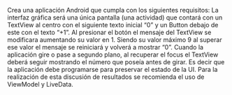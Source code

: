 Crea una aplicación Android que cumpla con los siguientes requisitos:
La interfaz gráfica será una única pantalla (una actividad) que contará con un TextView al centro con el
siguiente texto inicial “0” y un Button debajo de este con el texto “+1”.
Al presionar el botón el mensaje del TextView se modificara aumentando su valor en 1. Siendo su valor
máximo 9 al superar ese valor el mensaje se reiniciará y volverá a mostrar “0”.
Cuando la aplicación gire o pase a segundo plano, al recuperar el focus el TextView deberá seguir
mostrando el número que poseía antes de girar. Es decir que la aplicación debe programarse para
preservar el estado de la UI.
Para la realización de esta discusión de resultados se recomienda el uso de ViewModel y LiveData.
